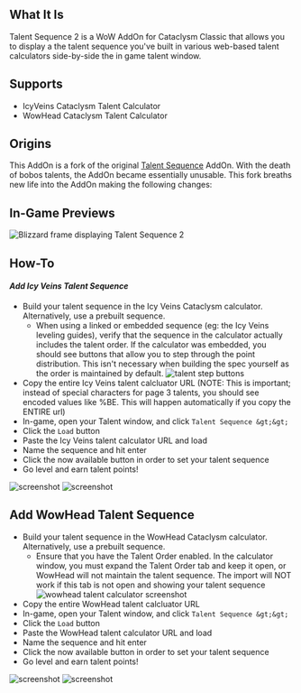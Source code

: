 ## What It Is

Talent Sequence 2 is a WoW AddOn for Cataclysm Classic that allows you to display a the talent sequence you've built in various web-based talent calculators side-by-side the in game talent window.

## Supports

* IcyVeins Cataclysm Talent Calculator
* WowHead Cataclysm Talent Calculator

## Origins

This AddOn is a fork of the original [Talent Sequence](https://www.curseforge.com/wow/addons/talent-sequence/
) AddOn. With the death of bobos talents, the AddOn became essentially unusable. This fork breaths new life into the AddOn making the following changes:


## In-Game Previews

![Blizzard frame displaying Talent Sequence 2](https://i.imgur.com/elwqFaH.jpeg)


## How-To


#### *Add Icy Veins Talent Sequence*

* Build your talent sequence in the Icy Veins Cataclysm calculator. Alternatively, use a prebuilt sequence.
   * When using a linked or embedded sequence (eg: the Icy Veins leveling guides), verify that the sequence in the calculator actually includes the talent order. If the calculator was embedded, you should see buttons that allow you to step through the point distribution. This isn't necessary when building the spec yourself as the order is maintained by default. ![talent step buttons](https://i.imgur.com/MT02brt.png)
* Copy the entire Icy Veins talent calcluator URL (NOTE: This is important; instead of special characters for page 3 talents, you should see encoded values like %BE. This will happen automatically if you copy the ENTIRE url)
* In-game, open your Talent window, and click `Talent Sequence &gt;&gt;`
* Click the `Load` button
* Paste the Icy Veins talent calculator URL and load
* Name the sequence and hit enter
* Click the now available button in order to set your talent sequence
* Go level and earn talent points!

![screenshot](https://i.imgur.com/dZAMbix.png)
![screenshot](https://i.imgur.com/3BZAal9.png)

## Add WowHead Talent Sequence

* Build your talent sequence in the WowHead Cataclysm calculator. Alternatively, use a prebuilt sequence.
   * Ensure that you have the Talent Order enabled. In the calculator window, you must expand the Talent Order tab and keep it open, or WowHead will not maintain the talent sequence. The import will NOT work if this tab is not open and showing your talent sequence ![wowhead talent calculator screenshot](https://i.imgur.com/LPBe091.png)
* Copy the entire WowHead talent calcluator URL
* In-game, open your Talent window, and click `Talent Sequence &gt;&gt;`
* Click the `Load` button
* Paste the WowHead talent calculator URL and load
* Name the sequence and hit enter
* Click the now available button in order to set your talent sequence
* Go level and earn talent points!

![screenshot](https://i.imgur.com/dZAMbix.png)
![screenshot](https://i.imgur.com/3BZAal9.png)